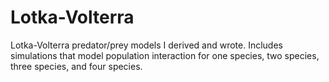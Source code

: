 # Lotka-Volterra
Lotka-Volterra predator/prey models I derived and wrote. Includes simulations that model population interaction for one species, two species, three species, and four species.
